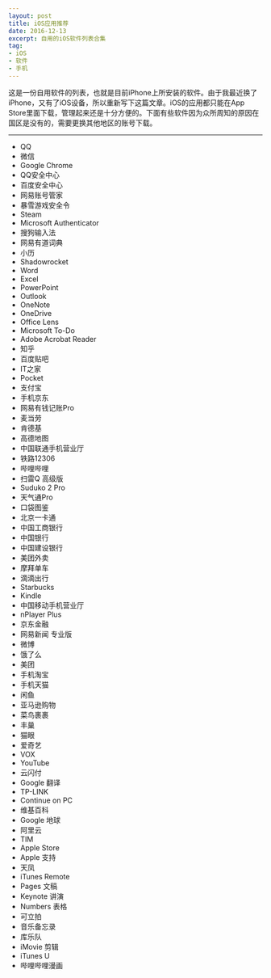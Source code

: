 ```yaml
---
layout: post
title: iOS应用推荐
date: 2016-12-13
excerpt: 自用的iOS软件列表合集
tag: 
- iOS
- 软件
- 手机
---
```


这是一份自用软件的列表，也就是目前iPhone上所安装的软件。由于我最近换了iPhone，又有了iOS设备，所以重新写下这篇文章。iOS的应用都只能在App Store里面下载，管理起来还是十分方便的。下面有些软件因为众所周知的原因在国区是没有的，需要更换其他地区的账号下载。

---

- QQ
- 微信
- Google Chrome
- QQ安全中心
- 百度安全中心
- 网易账号管家
- 暴雪游戏安全令
- Steam
- Microsoft Authenticator
- 搜狗输入法
- 网易有道词典
- 小历
- Shadowrocket
- Word
- Excel
- PowerPoint
- Outlook
- OneNote
- OneDrive
- Office Lens
- Microsoft To-Do
- Adobe Acrobat Reader
- 知乎
- 百度贴吧
- IT之家
- Pocket
- 支付宝
- 手机京东
- 网易有钱记账Pro
- 麦当劳
- 肯德基
- 高德地图
- 中国联通手机营业厅
- 铁路12306
- 哔哩哔哩
- 扫雷Q 高级版
- Suduko 2 Pro
- 天气通Pro
- 口袋图鉴
- 北京一卡通
- 中国工商银行
- 中国银行
- 中国建设银行
- 美团外卖
- 摩拜单车
- 滴滴出行
- Starbucks
- Kindle
- 中国移动手机营业厅
- nPlayer Plus
- 京东金融
- 网易新闻 专业版
- 微博
- 饿了么
- 美团
- 手机淘宝
- 手机天猫
- 闲鱼
- 亚马逊购物
- 菜鸟裹裹
- 丰巢
- 猫眼
- 爱奇艺
- VOX
- YouTube
- 云闪付
- Google 翻译
- TP-LINK
- Continue on PC
- 维基百科
- Google 地球
- 阿里云
- TIM
- Apple Store
- Apple 支持
- 天凤
- iTunes Remote
- Pages 文稿
- Keynote 讲演
- Numbers 表格
- 可立拍
- 音乐备忘录
- 库乐队
- iMovie 剪辑
- iTunes U
- 哔哩哔哩漫画